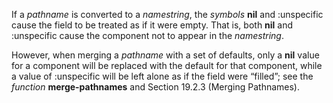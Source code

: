  



If a *pathname* is converted to a *namestring*, the *symbols* **nil** and :unspecific cause the field to be treated as if it were empty. That is, both **nil** and :unspecific cause the component not to appear in the *namestring*. 



However, when merging a *pathname* with a set of defaults, only a **nil** value for a component will be replaced with the default for that component, while a value of :unspecific will be left alone as if the field were “filled”; see the *function* **merge-pathnames** and Section 19.2.3 (Merging Pathnames). 



